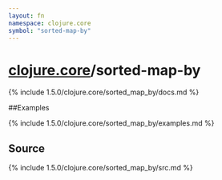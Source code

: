 ```yaml
---
layout: fn
namespace: clojure.core
symbol: "sorted-map-by"
---
```


# [clojure.core](../)/sorted-map-by

{% include 1.5.0/clojure.core/sorted_map_by/docs.md %}

##Examples

{% include 1.5.0/clojure.core/sorted_map_by/examples.md %}
## Source
{% include 1.5.0/clojure.core/sorted_map_by/src.md %}

